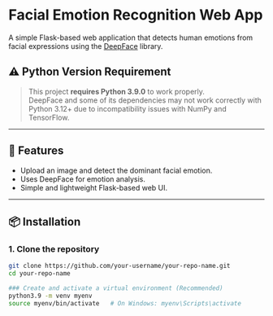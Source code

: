 # Facial Emotion Recognition Web App

A simple Flask-based web application that detects human emotions from facial expressions using the [DeepFace](https://github.com/serengil/deepface) library.

## ⚠️ Python Version Requirement

> This project **requires Python 3.9.0** to work properly.  
DeepFace and some of its dependencies may not work correctly with Python 3.12+ due to incompatibility issues with NumPy and TensorFlow.

---

## 🚀 Features

- Upload an image and detect the dominant facial emotion.
- Uses DeepFace for emotion analysis.
- Simple and lightweight Flask-based web UI.

---

## 📦 Installation

### 1. Clone the repository

```bash
git clone https://github.com/your-username/your-repo-name.git
cd your-repo-name

### Create and activate a virtual environment (Recommended)
python3.9 -m venv myenv
source myenv/bin/activate   # On Windows: myenv\Scripts\activate

